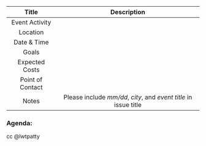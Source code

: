 |Title|Description |
|:---:|:---:|
|Event Activity|   |
|Location|   |
|Date & Time|   |
|Goals|  | 
|Expected Costs|  |
|Point of Contact| |
|Notes |Please include *mm/dd*, *city*, and *event title* in issue title | 

### Agenda:



cc @lwtpatty
